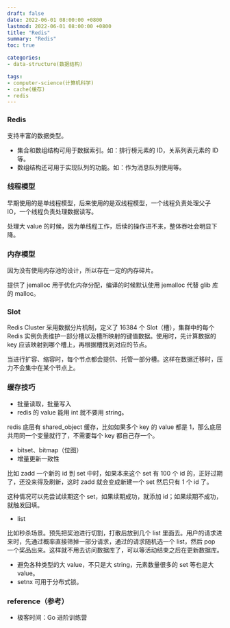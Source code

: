 ```yaml
---
draft: false
date: 2022-06-01 08:00:00 +0800
lastmod: 2022-06-01 08:00:00 +0800
title: "Redis"
summary: "Redis"
toc: true

categories:
- data-structure(数据结构)

tags:
- computer-science(计算机科学)
- cache(缓存)
- redis
---
```


### Redis

支持丰富的数据类型。

- 集合和数组结构可用于数据索引。如：排行榜元素的 ID，关系列表元素的 ID 等。
- 数组结构还可用于实现队列的功能。如：作为消息队列使用等。

### 线程模型

早期使用的是单线程模型，后来使用的是双线程模型，一个线程负责处理父子 IO，一个线程负责处理数据读写。

处理大 value 的时候，因为单线程工作，后续的操作进不来，整体吞吐会明显下降。

### 内存模型

因为没有使用内存池的设计，所以存在一定的内存碎片。

提供了 jemalloc 用于优化内存分配，编译的时候默认使用 jemalloc 代替 glib 库的 malloc。

### Slot

Redis Cluster 采用数据分片机制，定义了 16384 个 Slot（槽），集群中的每个 Redis 实例负责维护一部分槽以及槽所映射的键值数据。使用时，先计算数据的 key 应该映射到哪个槽上，再根据槽找到对应的节点。

当进行扩容、缩容时，每个节点都会提供、托管一部分槽。这样在数据迁移时，压力不会集中在某个节点上。

### 缓存技巧

- 批量读取，批量写入
- redis 的 value 能用 int 就不要用 string。

redis 底层有 shared_object 缓存，比如如果多个 key 的 value 都是 1，那么底层共用同一个变量就行了，不需要每个 key 都自己存一个。

- bitset、bitmap（位图）
- 增量更新一致性

比如 zadd 一个新的 id 到 set 中时，如果本来这个 set 有 100 个 id 的，正好过期了，还没来得及刷新，这时 zadd 就会变成新建一个 set 然后只有 1 个 id 了。

这种情况可以先尝试续期这个 set，如果续期成功，就添加 id；如果续期不成功，就触发回填。

- list

比如秒杀场景。预先把奖池进行切割，打散后放到几个 list 里面去。用户的请求进来时，先通过概率直接筛掉一部分请求，通过的请求随机选一个 list，然后 pop 一个奖品出来。这样就不用去访问数据库了，可以等活动结束之后在更新数据库。

- 避免各种类型的大 value，不只是大 string，元素数量很多的 set 等也是大 value。
- setnx 可用于分布式锁。

### reference（参考）

- 极客时间：Go 进阶训练营
